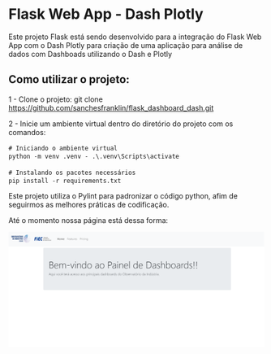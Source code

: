 # Flask Web App - Dash Plotly

Este projeto Flask está sendo desenvolvido para a integração do Flask Web App com o Dash Plotly para criação de uma aplicação para análise de dados com Dashboads utilizando o Dash e Plotly


## Como utilizar o projeto:
1 - Clone o projeto: git clone https://github.com/sanchesfranklin/flask_dashboard_dash.git

2 - Inicie um ambiente virtual dentro do diretório do projeto com os comandos:

```~bash
# Iniciando o ambiente virtual
python -m venv .venv - .\.venv\Scripts\activate

# Instalando os pacotes necessários
pip install -r requirements.txt
```

Este projeto utiliza o Pylint para padronizar o código python, afim de seguirmos as melhores práticas de codificação.

Até o momento nossa página está dessa forma:

<img src="./app/static/assets/img/tela_inicial.png">
